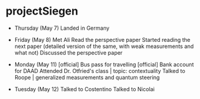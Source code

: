 # projectSiegen

* Thursday (May 7) 
  Landed in Germany
  
* Friday (May 8)
  Met Ali
  Read the perspective paper
  Started reading the next paper (detailed version of the same, with weak measurements and what not)
  Discussed the perspective paper

* Monday (May 11)
  [official] Bus pass for travelling
  [official] Bank account for DAAD
  Attended Dr. Otfried's class | topic: contextuality
  Talked to Roope | generalized measurements and quantum steering

* Tuesday (May 12)
  Talked to Costentino
  Talked to Nicolai
  
  